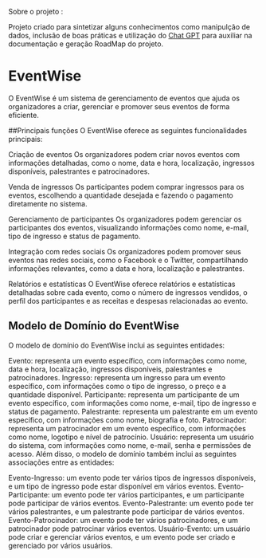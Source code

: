 Sobre o projeto : 

Projeto criado para sintetizar alguns conhecimentos como manipulção de dados, inclusão de boas práticas e utilização do [Chat GPT](https://openai.com/blog/chatgpt/) para auxiliar na documentação e geração RoadMap do projeto. 

# EventWise
O EventWise é um sistema de gerenciamento de eventos que ajuda os organizadores a criar, gerenciar e promover seus eventos de forma eficiente.

##Principais funções
O EventWise oferece as seguintes funcionalidades principais:

Criação de eventos
Os organizadores podem criar novos eventos com informações detalhadas, como o nome, data e hora, localização, ingressos disponíveis, palestrantes e patrocinadores.

Venda de ingressos
Os participantes podem comprar ingressos para os eventos, escolhendo a quantidade desejada e fazendo o pagamento diretamente no sistema.

Gerenciamento de participantes
Os organizadores podem gerenciar os participantes dos eventos, visualizando informações como nome, e-mail, tipo de ingresso e status de pagamento.

Integração com redes sociais
Os organizadores podem promover seus eventos nas redes sociais, como o Facebook e o Twitter, compartilhando informações relevantes, como a data e hora, localização e palestrantes.

Relatórios e estatísticas
O EventWise oferece relatórios e estatísticas detalhadas sobre cada evento, como o número de ingressos vendidos, o perfil dos participantes e as receitas e despesas relacionadas ao evento.

## Modelo de Domínio do EventWise
O modelo de domínio do EventWise inclui as seguintes entidades:

Evento: representa um evento específico, com informações como nome, data e hora, localização, ingressos disponíveis, palestrantes e patrocinadores.
Ingresso: representa um ingresso para um evento específico, com informações como o tipo de ingresso, o preço e a quantidade disponível.
Participante: representa um participante de um evento específico, com informações como nome, e-mail, tipo de ingresso e status de pagamento.
Palestrante: representa um palestrante em um evento específico, com informações como nome, biografia e foto.
Patrocinador: representa um patrocinador em um evento específico, com informações como nome, logotipo e nível de patrocínio.
Usuário: representa um usuário do sistema, com informações como nome, e-mail, senha e permissões de acesso.
Além disso, o modelo de domínio também inclui as seguintes associações entre as entidades:

Evento-Ingresso: um evento pode ter vários tipos de ingressos disponíveis, e um tipo de ingresso pode estar disponível em vários eventos.
Evento-Participante: um evento pode ter vários participantes, e um participante pode participar de vários eventos.
Evento-Palestrante: um evento pode ter vários palestrantes, e um palestrante pode participar de vários eventos.
Evento-Patrocinador: um evento pode ter vários patrocinadores, e um patrocinador pode patrocinar vários eventos.
Usuário-Evento: um usuário pode criar e gerenciar vários eventos, e um evento pode ser criado e gerenciado por vários usuários.